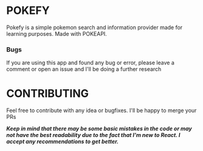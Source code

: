 <h1>POKEFY</h1>
<p>Pokefy is a simple pokemon search and information provider made for learning purposes. Made with POKEAPI.</p>

<h3>Bugs</h3>
<p>If you are using this app and found any bug or error, please leave a comment or open an issue and I'll be doing a further research</p>

<h1>CONTRIBUTING</h1>
<p>Feel free to contribute with any idea or bugfixes. I'll be happy to merge your PRs</p>

<strong><i>Keep in mind that there may be some basic mistakes in the code or may not have the best readability due to the fact that I'm new to React. I accept any recommendations to get better.</i></strong>

